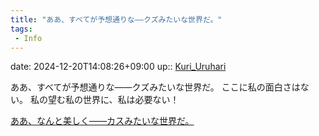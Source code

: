 ```yaml
---
title: "ああ、すべてが予想通りな――クズみたいな世界だ。"
tags:
 - Info
---
```


date: 2024-12-20T14:08:26+09:00
up:: [Kuri_Uruhari](../Bar/Novel/Nacaria/Kuri_Uruhari.md)

ああ、すべてが予想通りな――クズみたいな世界だ。
ここに私の面白さはない。
私の望む私の世界に、私は必要ない！

[ああ、なんと美しく――カスみたいな世界だ。](ああ、なんと美しく――カスみたいな世界だ。.md)